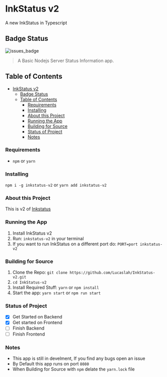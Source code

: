 # InkStatus v2
A new InkStatus in Typescript

## Badge Status
![issues_badge](https://img.shields.io/github/issues/Lucaslah/InkStatus-v2)

> A Basic Nodejs Server Status Information app.

## Table of Contents
- [InkStatus v2](#inkstatus-v2)
  - [Badge Status](#badge-status)
  - [Table of Contents](#table-of-contents)
    - [Requirements](#requirements)
    - [Installing](#installing)
    - [About this Project](#about-this-project)
    - [Running the App](#running-the-app)
    - [Building for Source](#building-for-source)
    - [Status of Project](#status-of-project)
    - [Notes](#notes)

### Requirements
- `npm` or `yarn`

### Installing
`npm i -g inkstatus-v2` or `yarn add inkstatus-v2`

### About this Project
This is v2 of [Inkstatus](https://github.com/Lucaslah/InkStatus)

### Running the App
1. Install InkStatus v2
2. Run: `inkstatus-v2` in your terminal
3. If you want to run InkStatus on a different port do: `PORT=port inkstatus-v2`

### Building for Source
1. Clone the Repo: `git clone https://github.com/Lucaslah/InkStatus-v2.git`
2. `cd InkStatus-v2`
3. Install Required Stuff: `yarn` or `npm install`
4. Start the app: `yarn start` or `npm run start`

### Status of Project
- [x] Get Started on Backend
- [x] Get started on Frontend
- [ ] Finish Backend
- [ ] Finish Frontend

### Notes
- This app is still in develment, If you find any bugs open an issue
- By Default this app runs on port `8080`
- When Building for Source with `npm` delate the `yarn.lock` file